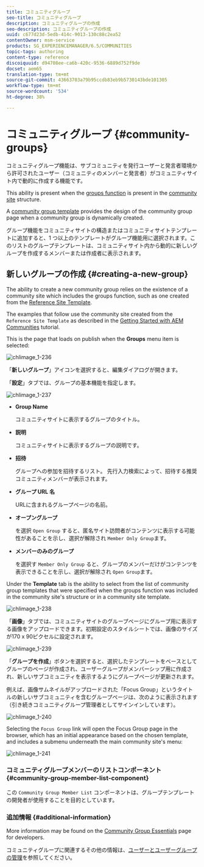 ```yaml
---
title: コミュニティグループ
seo-title: コミュニティグループ
description: コミュニティグループの作成
seo-description: コミュニティグループの作成
uuid: c677d23d-5edb-414c-9013-130c88c2ea52
contentOwner: msm-service
products: SG_EXPERIENCEMANAGER/6.5/COMMUNITIES
topic-tags: authoring
content-type: reference
discoiquuid: d94708ee-ca6b-420c-9536-6889d752f9de
docset: aem65
translation-type: tm+mt
source-git-commit: 43663703a79b95ccdb83eb9b5730143bde101305
workflow-type: tm+mt
source-wordcount: '534'
ht-degree: 38%

---
```



# コミュニティグループ {#community-groups}

コミュニティグループ機能は、サブコミュニティを発行ユーザーと発言者環境から許可されたユーザー（コミュニティのメンバーと発言者）がコミュニティサイト内で動的に作成する機能です。

This ability is present when the [groups function](/help/communities/functions.md#groups-function) is present in the [community site](/help/communities/sites-console.md) structure.

A [community group template](/help/communities/tools-groups.md) provides the design of the community group page when a community group is dynamically created.

グループ機能をコミュニティサイトの構造またはコミュニティサイトテンプレートに追加すると、1 つ以上のテンプレートがグループ機能用に選択されます。このリストのグループテンプレートは、コミュニティサイト内から動的に新しいグループを作成するメンバーまたは作成者に表示されます。

## 新しいグループの作成 {#creating-a-new-group}

The ability to create a new community group relies on the existence of a community site which includes the groups function, such as one created from the [Reference Site Template](/help/communities/sites.md).

The examples that follow use the community site created from the `Reference Site Template` as described in the [Getting Started with AEM Communities](/help/communities/getting-started.md) tutorial.

This is the page that loads on publish when the **Groups** menu item is selected:

![chlimage_1-236](assets/chlimage_1-236.png)

「**新しいグループ**」アイコンを選択すると、編集ダイアログが開きます。

「**設定**」タブでは、グループの基本機能を指定します。

![chlimage_1-237](assets/chlimage_1-237.png)

* **Group Name**

   コミュニティサイトに表示するグループのタイトル。

* **説明**

   コミュニティサイトに表示するグループの説明です。

* **招待**

   グループへの参加を招待するリスト。 先行入力検索によって、招待する推奨コミュニティメンバーが表示されます。

* **グループ URL 名**

   URLに含まれるグループページの名前。

* **オープングループ**

   を選択 `Open Group` すると、匿名サイト訪問者がコンテンツに表示する可能性があることを示し、選択が解除され `Member Only Group`ます。

* **メンバーのみのグループ**

   を選択す `Member Only Group` ると、グループのメンバーだけがコンテンツを表示できることを示し、選択が解除され `Open Group`ます。

Under the **Template** tab is the ability to
select from the list of community group templates that were specified when the groups function was included in the community site&#39;s structure or in a community site template.

![chlimage_1-238](assets/chlimage_1-238.png)

「**画像**」タブでは、コミュニティサイトのグループページにグループ用に表示する画像をアップロードできます。初期設定のスタイルシートでは、画像のサイズが170 x 90ピクセルに設定されます。

![chlimage_1-239](assets/chlimage_1-239.png)

「**グループを作成**」ボタンを選択すると、選択したテンプレートをベースとしてグループのページが作成され、ユーザーグループがメンバーシップ用に作成され、新しいサブコミュニティを表示するようにグループページが更新されます。

例えば、画像サムネイルがアップロードされた「Focus Group」というタイトルの新しいサブコミュニティを含むグループページは、次のように表示されます（引き続きコミュニティグループ管理者としてサインインしています）。

![chlimage_1-240](assets/chlimage_1-240.png)

Selecting the `Focus Group` link will open the Focus Group page in the browser, which has an initial appearance based on the chosen template, and includes a submenu underneath the main community site&#39;s menu:

![chlimage_1-241](assets/chlimage_1-241.png)

### コミュニティグループメンバーのリストコンポーネント {#community-group-member-list-component}

この `Community Group Member List` コンポーネントは、グループテンプレートの開発者が使用することを目的としています。

### 追加情報 {#additional-information}

More information may be found on the [Community Group Essentials](/help/communities/essentials-groups.md) page for developers.

コミュニティグループに関連するその他の情報は、[ユーザーとユーザーグループの管理](/help/communities/users.md)を参照してください。
